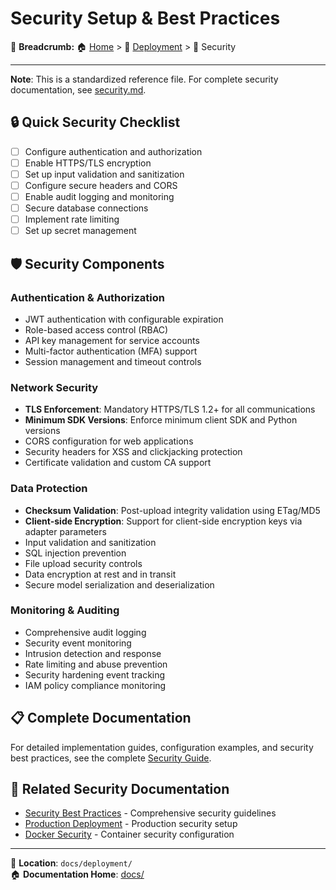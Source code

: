 # Security Setup & Best Practices

🍞 **Breadcrumb:** 🏠 [Home](../index.md) > 🚀 [Deployment](README.md) > 📄 Security

---

**Note**: This is a standardized reference file. For complete security documentation, see [security.md](security.md).

## 🔒 Quick Security Checklist

- [ ] Configure authentication and authorization
- [ ] Enable HTTPS/TLS encryption  
- [ ] Set up input validation and sanitization
- [ ] Configure secure headers and CORS
- [ ] Enable audit logging and monitoring
- [ ] Secure database connections
- [ ] Implement rate limiting
- [ ] Set up secret management

## 🛡️ Security Components

### Authentication & Authorization
- JWT authentication with configurable expiration
- Role-based access control (RBAC)
- API key management for service accounts
- Multi-factor authentication (MFA) support
- Session management and timeout controls

### Network Security
- **TLS Enforcement**: Mandatory HTTPS/TLS 1.2+ for all communications
- **Minimum SDK Versions**: Enforce minimum client SDK and Python versions
- CORS configuration for web applications
- Security headers for XSS and clickjacking protection
- Certificate validation and custom CA support

### Data Protection
- **Checksum Validation**: Post-upload integrity validation using ETag/MD5
- **Client-side Encryption**: Support for client-side encryption keys via adapter parameters
- Input validation and sanitization
- SQL injection prevention
- File upload security controls
- Data encryption at rest and in transit
- Secure model serialization and deserialization

### Monitoring & Auditing
- Comprehensive audit logging
- Security event monitoring
- Intrusion detection and response
- Rate limiting and abuse prevention
- Security hardening event tracking
- IAM policy compliance monitoring

## 📋 Complete Documentation

For detailed implementation guides, configuration examples, and security best practices, see the complete [Security Guide](security.md).

## 🔗 Related Security Documentation

- [Security Best Practices](../security/security-best-practices.md) - Comprehensive security guidelines
- [Production Deployment](PRODUCTION_DEPLOYMENT_GUIDE.md) - Production security setup
- [Docker Security](DOCKER_DEPLOYMENT_GUIDE.md) - Container security configuration

---

📍 **Location**: `docs/deployment/`  
🏠 **Documentation Home**: [docs/](../README.md)
